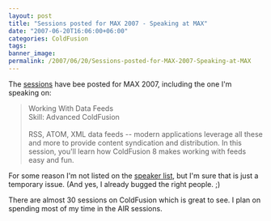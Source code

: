 ```yaml
---
layout: post
title: "Sessions posted for MAX 2007 - Speaking at MAX"
date: "2007-06-20T16:06:00+06:00"
categories: ColdFusion 
tags: 
banner_image: 
permalink: /2007/06/20/Sessions-posted-for-MAX-2007-Speaking-at-MAX
---
```


The <a href="http://adobemax2007.com/na/sessions/">sessions</a> have bee posted for MAX 2007, including the one I'm speaking on:

<blockquote>
Working With Data Feeds<br />
Skill: Advanced ColdFusion<br />
<br />
RSS, ATOM, XML data feeds -- modern applications leverage all these and more to provide content syndication and distribution. In this session, you'll learn how ColdFusion 8 makes working with feeds easy and fun.
</blockquote>

For some reason I'm not listed on the <a href="http://adobemax2007.com/na/speakers/">speaker list</a>, but I'm sure that is just a temporary issue. (And yes, I already bugged the right people. ;)

There are almost 30 sessions on ColdFusion which is great to see. I plan on spending most of my time in the AIR sessions.